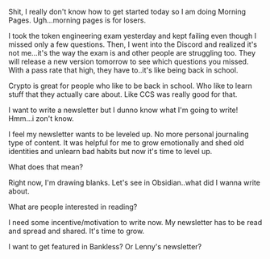 Shit, I really don't know how to get started today so I am doing Morning Pages. Ugh...morning pages is for losers.

I took the token engineering exam yesterday and kept failing even though I missed only a few questions. Then, I went into the Discord and realized it's not me...it's the way the exam is and other people are struggling too. They will release a new version tomorrow to see which questions you missed. With a pass rate that high, they have to..it's like being back in school. 

Crypto is great for people who like to be back in school. Who like to learn stuff that they actually care about. Like CCS was really good for that. 

I want to write a newsletter but I dunno know what I'm going to write! Hmm...i zon't know. 

I feel my newsletter wants to be leveled up. No more personal journaling type of content. It was helpful for me to grow emotionally and shed old identities and unlearn bad habits but now it's time to level up. 

What does that mean?

Right now, I'm drawing blanks. Let's see in Obsidian..what did I wanna write about. 

What are people interested in reading? 

I need some incentive/motivation to write now. My newsletter has to be read and spread and shared. It's time to grow. 

I want to get featured in Bankless? Or Lenny's newsletter? 